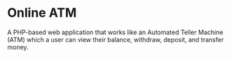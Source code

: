 # Online ATM
A PHP-based web application that works like an Automated Teller Machine (ATM) which a user can view their balance, withdraw, deposit, and transfer money.   
